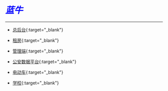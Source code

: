 
# ***<font color="#0000FF" >蓝牛</font>*** 


---


+ [总后台](http://prd.lanniuyun.com/center/%E6%80%BB%E5%90%8E%E5%8F%B0.html){:target="_blank"}

+ [租房](http://prd.lanniuyun.com/house/house.html){:target="_blank"}

+ [管理端](http://prd.lanniuyun.com/manage/%E9%A6%96%E9%A1%B5.html){:target="_blank"}

+ [公安数据平台](http://prd.lanniuyun.com/policedata/index.html#g=1&p=%E6%80%BB%E5%90%8E%E5%8F%B0){:target="_blank"}

+ [电动车](http://prd.lanniuyun.com/electrocar/index.html){:target="_blank"}

+ [学校](http://prd.lanniuyun.com/school/%E7%82%B9%E6%88%91%E5%BC%80%E5%A7%8B.html){:target="_blank"}


